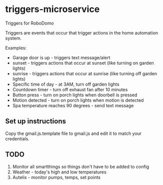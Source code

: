 # triggers-microservice
Triggers for RoboDomo

Triggers are events that occur that trigger actions in the home automation system.

Examples:

* Garage door is up - triggers text message/alert
* sunset - triggers actions that occur at sunset (like turning on garden lights)
* sunrise - triggers actions that occur at sunrise (like turning off garden lights)
* Specific time of day - at 3AM, turn off garden lights
* Countdown timer - turn off exhaust fan after 10 minutes
* Button press - turn on porch lights when doorbell is pressed
* Motion detected - turn on porch lights when motion is detected
* Spa temperature reaches 90 degrees - send text message

## Set up instructions
Copy the gmail.js.template file to gmail.js and edit it to match your credentials.

## TODO
1) Monitor all smartthings so things don't have to be added to config
2) Weather - today's high and low temperatures
3) Autelis - monitor pumps, temps, set points

